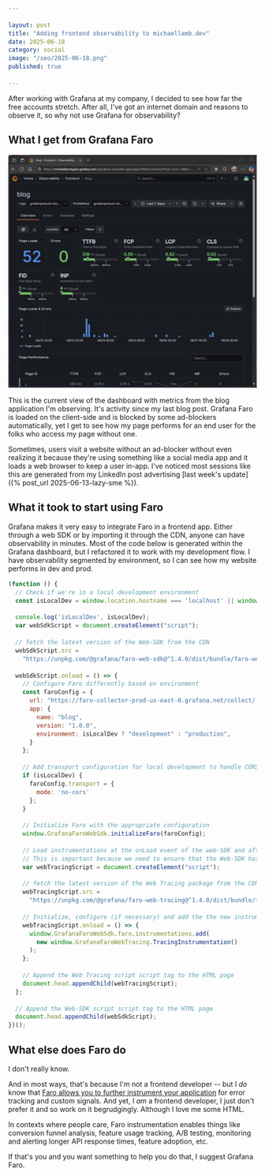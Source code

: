 ```yaml
---

layout: post
title: "Adding frontend observability to michaellamb.dev"
date: 2025-06-18
category: social
image: "/seo/2025-06-18.png"
published: true

---
```


After working with Grafana at my company, I decided to see how far the free accounts stretch. After all, I've got an internet domain and reasons to observe it, so why not use Grafana for observability?

## What I get from Grafana Faro

![Grafana Faro dashboard for the blog application](/img/2025-06-18-blog-observability.png)

This is the current view of the dashboard with metrics from the blog application I'm observing. It's activity since my last blog post. Grafana Faro is loaded on the client-side and is blocked by some ad-blockers automatically, yet I get to see how my page performs for an end user for the folks who access my page without one. 

Sometimes, users visit a website without an ad-blocker without even realizing it because they're using something like a social media app and it loads a web browser to keep a user in-app. I've noticed most sessions like this are generated from my LinkedIn post advertising [last week's update]({% post_url 2025-06-13-lazy-sme %}).

## What it took to start using Faro

Grafana makes it very easy to integrate Faro in a frontend app. Either through a web SDK or by importing it through the CDN, anyone can have observability in minutes. Most of the code below is generated within the Grafana dashboard, but I refactored it to work with my development flow. I have observability segmented by environment, so I can see how my website performs in dev and prod.

```js
(function () {
  // Check if we're in a local development environment
  const isLocalDev = window.location.hostname === 'localhost' || window.location.hostname === '127.0.0.1';
  
  console.log('isLocalDev', isLocalDev);
  var webSdkScript = document.createElement("script");

  // fetch the latest version of the Web-SDK from the CDN
  webSdkScript.src =
    "https://unpkg.com/@grafana/faro-web-sdk@^1.4.0/dist/bundle/faro-web-sdk.iife.js";

  webSdkScript.onload = () => {
    // Configure Faro differently based on environment
    const faroConfig = {
      url: "https://faro-collector-prod-us-east-0.grafana.net/collect/...",
      app: {
        name: "blog",
        version: "1.0.0",
        environment: isLocalDev ? "development" : "production",
      }
    };
    
    // Add transport configuration for local development to handle CORS
    if (isLocalDev) {
      faroConfig.transport = {
        mode: 'no-cors'
      };
    }
    
    // Initialize Faro with the appropriate configuration
    window.GrafanaFaroWebSdk.initializeFaro(faroConfig);

    // Load instrumentations at the onLoad event of the web-SDK and after the above configuration.
    // This is important because we need to ensure that the Web-SDK has been loaded and initialized before we add further instruments!
    var webTracingScript = document.createElement("script");

    // fetch the latest version of the Web Tracing package from the CDN
    webTracingScript.src =
      "https://unpkg.com/@grafana/faro-web-tracing@^1.4.0/dist/bundle/faro-web-tracing.iife.js";

    // Initialize, configure (if necessary) and add the the new instrumentation to the already loaded and configured Web-SDK.
    webTracingScript.onload = () => {
      window.GrafanaFaroWebSdk.faro.instrumentations.add(
        new window.GrafanaFaroWebTracing.TracingInstrumentation()
      );
    };

    // Append the Web Tracing script script tag to the HTML page
    document.head.appendChild(webTracingScript);
  };

  // Append the Web-SDK script script tag to the HTML page
  document.head.appendChild(webSdkScript);
})();
```

## What else does Faro do

I don't really know.

And in most ways, that's because I'm not a frontend developer -- but I *do* know that [Faro allows you to further instrument your application](https://grafana.com/docs/grafana-cloud/monitor-applications/frontend-observability/instrument/) for error tracking and custom signals. And yet, I *am* a frontend developer, I just don't prefer it and so work on it begrudgingly. Although I love me some HTML.

In contexts where people care, Faro instrumentation enables things like conversion funnel analysis, feature usage tracking, A/B testing, monitoring and alerting longer API response times, feature adoption, etc. 

If that's you and you want something to help you do that, I suggest Grafana Faro.
